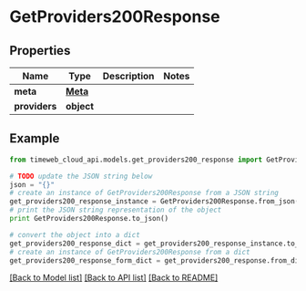 # GetProviders200Response


## Properties
Name | Type | Description | Notes
------------ | ------------- | ------------- | -------------
**meta** | [**Meta**](Meta.md) |  | 
**providers** | **object** |  | 

## Example

```python
from timeweb_cloud_api.models.get_providers200_response import GetProviders200Response

# TODO update the JSON string below
json = "{}"
# create an instance of GetProviders200Response from a JSON string
get_providers200_response_instance = GetProviders200Response.from_json(json)
# print the JSON string representation of the object
print GetProviders200Response.to_json()

# convert the object into a dict
get_providers200_response_dict = get_providers200_response_instance.to_dict()
# create an instance of GetProviders200Response from a dict
get_providers200_response_form_dict = get_providers200_response.from_dict(get_providers200_response_dict)
```
[[Back to Model list]](../README.md#documentation-for-models) [[Back to API list]](../README.md#documentation-for-api-endpoints) [[Back to README]](../README.md)


